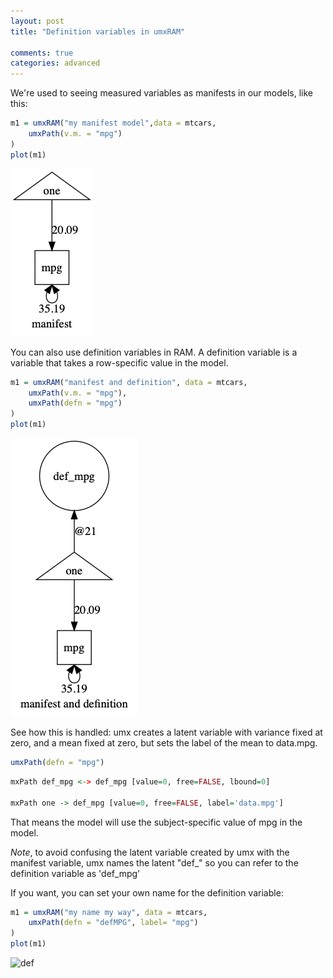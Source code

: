 ```yaml
---
layout: post
title: "Definition variables in umxRAM"

comments: true
categories: advanced
---
```



We're used to seeing measured variables as manifests in our models, like this:

```R
m1 = umxRAM("my manifest model",data = mtcars,
	umxPath(v.m. = "mpg")
)
plot(m1)
```
![manifest](/media/definition_variables/manifest.png "Variance of a manifest")

You can also use definition variables in RAM. A definition variable is a variable that takes a row-specific value in the model.

```R
m1 = umxRAM("manifest and definition", data = mtcars,
	umxPath(v.m. = "mpg"),
	umxPath(defn = "mpg")
)
plot(m1)
```

![def](/media/definition_variables/manifest_and_definition.png "Definition variable as a data.labeled latent")

See how this is handled: umx creates a latent variable with variance fixed at zero, and a mean fixed at zero, but sets the label of the mean to data.mpg.

```R
umxPath(defn = "mpg")
```

```R
mxPath def_mpg <-> def_mpg [value=0, free=FALSE, lbound=0]

mxPath one -> def_mpg [value=0, free=FALSE, label='data.mpg']
```

That means the model will use the subject-specific value of mpg in the model.

*Note*, to avoid confusing the latent variable created by umx with the manifest variable, umx names the latent "def_"
so you can refer to the definition variable as 'def_mpg'

If you want, you can set your own name for the definition variable:

```R
m1 = umxRAM("my name my way", data = mtcars,
	umxPath(defn = "defMPG", label= "mpg")
)
plot(m1)
```

![def](/media/definition_variables/named_def.png "Definition variable with an arbitrary name")
